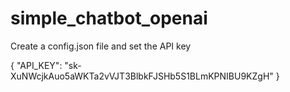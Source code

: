 # simple_chatbot_openai

Create a config.json file and set the API key

{
    "API_KEY": "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"
}

